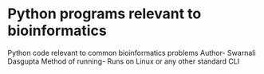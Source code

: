 # Python programs relevant to bioinformatics

Python code relevant to common bioinformatics problems
Author- Swarnali Dasgupta
Method of running- Runs on Linux or any other standard CLI

